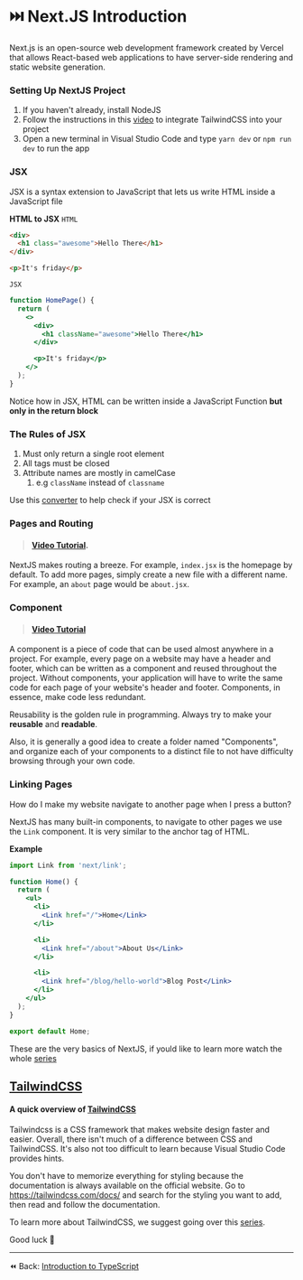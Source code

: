 # ⏭️ Next.JS Introduction

Next.js is an open-source web development framework created by Vercel that allows React-based web applications to have server-side rendering and static website generation.

### Setting Up NextJS Project

1. If you haven't already, install NodeJS
2. Follow the instructions in this [video](https://www.youtube.com/watch?v=kap8xrWMNDM) to integrate TailwindCSS into your project
3. Open a new terminal in Visual Studio Code and type `yarn dev` or `npm run dev` to run the app

### JSX

JSX is a syntax extension to JavaScript that lets us write HTML inside a JavaScript file

**HTML to JSX**
`HTML`

```html
<div>
  <h1 class="awesome">Hello There</h1>
</div>

<p>It's friday</p>
```

`JSX`

```jsx
function HomePage() {
  return (
    <>
      <div>
        <h1 className="awesome">Hello There</h1>
      </div>

      <p>It's friday</p>
    </>
  );
}
```

Notice how in JSX, HTML can be written inside a JavaScript Function **but only in the return block**

### The Rules of JSX

1. Must only return a single root element
2. All tags must be closed
3. Attribute names are mostly in camelCase
   1. e.g `className` instead of `classname`

Use this [converter](https://transform.tools/html-to-jsx) to help check if your JSX is correct

### Pages and Routing

> #### [Video Tutorial](https://www.youtube.com/watch?v=zktJ8-k0JDc&list=PL4cUxeGkcC9g9gP2onazU5-2M-AzA8eBw&index=2).

NextJS makes routing a breeze. For example, `index.jsx` is the homepage by default. To add more pages, simply create a new file with a different name. For example, an `about` page would be `about.jsx`.

### Component

> #### [Video Tutorial](https://www.youtube.com/watch?v=MJT_WXdSPjE&list=PL4cUxeGkcC9g9gP2onazU5-2M-AzA8eBw&index=4)

A component is a piece of code that can be used almost anywhere in a project. For example, every page on a website may have a header and footer, which can be written as a component and reused throughout the project. Without components, your application will have to write the same code for each page of your website's header and footer. Components, in essence, make code less redundant.

Reusability is the golden rule in programming. Always try to make your **reusable** and **readable**.

Also, it is generally a good idea to create a folder named "Components", and organize each of your components to a distinct file to not have difficulty browsing through your own code.

### Linking Pages

How do I make my website navigate to another page when I press a button?

NextJS has many built-in components, to navigate to other pages we use the `Link` component. It is very similar to the anchor tag of HTML.

**Example**

```jsx
import Link from 'next/link';

function Home() {
  return (
    <ul>
      <li>
        <Link href="/">Home</Link>
      </li>

      <li>
        <Link href="/about">About Us</Link>
      </li>

      <li>
        <Link href="/blog/hello-world">Blog Post</Link>
      </li>
    </ul>
  );
}

export default Home;
```

These are the very basics of NextJS, if yould like to learn more watch the whole [series](https://www.youtube.com/watch?v=zktJ8-k0JDc&list=PL4cUxeGkcC9g9gP2onazU5-2M-AzA8eBw&index=3)

## [TailwindCSS](https://tailwindcss.com/)

#### A quick overview of [TailwindCSS](https://www.youtube.com/watch?v=mr15Xzb1Ook&t=26s)

Tailwindcss is a CSS framework that makes website design faster and easier. Overall, there isn't much of a difference between CSS and TailwindCSS. It's also not too difficult to learn because Visual Studio Code provides hints.

You don't have to memorize everything for styling because the documentation is always available on the official website. Go to https://tailwindcss.com/docs/ and search for the styling you want to add, then read and follow the documentation.

To learn more about TailwindCSS, we suggest going over this [series](https://www.youtube.com/watch?v=kMiMlB5PZRM&list=PL4cUxeGkcC9gpXORlEHjc5bgnIi5HEGhw&index=13).

Good luck 🫡

----
⏪ Back: [Introduction to TypeScript](../typescript/FAMILIARIZETYPESCRIPT.md)
